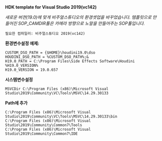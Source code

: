 **HDK template for Visual Studio 2019(vc142)**

*새로운 버젼(19.0)에 맞게 비주얼스튜디오의 환경셋업을 바꾸었습니다. 템플릿으로 만들어진 SOP_CAMDIR툴은 카메라 방향으로 노말을 만들어주는 SOP툴입니다.*

```
필요한 컴파일러: 비주얼스튜디오 2019(vc142)
```

**환경변수설정 예제:**
```
CUSTOM_DSO_PATH = {$HOME}\houdini19.0\dso
HOUDINI_DSO_PATH = %CUSTOM_DSO_PATH%;&
H19.0_PATH = C:\Program Files\Side Effects Software\Houdini %H19.0_VERSION% 
H19.0_VERSION = 19.0.657
```

**시스템변수설정**
```
MSVCDir C:\Program Files (x86)\Microsoft Visual Studio\2019\Community\VC\Tools\MSVC\14.29.30133
```
**Path에 추가**
```
C:\Program Files (x86)\Microsoft Visual Studio\2019\Community\VC\Tools\MSVC\14.29.30133\bin
C:\Program Files (x86)\Microsoft Visual Studio\2019\Community\Common7\Tools
C:\Program Files (x86)\Microsoft Visual Studio\2019\Community\Common7\IDE
```
